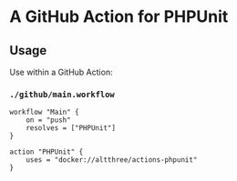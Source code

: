 # A GitHub Action for PHPUnit

## Usage

Use within a GitHub Action:

### `./github/main.workflow`

```
workflow "Main" {
    on = "push"
    resolves = ["PHPUnit"]
}

action "PHPUnit" {
    uses = "docker://altthree/actions-phpunit"
}
```
